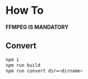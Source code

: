 # How To 

**FFMPEG IS MANDATORY**

## Convert 

```bash
npm i
npm run build 
npm run convert dir=<dirname>
```

